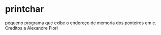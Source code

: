 # printchar
pequeno programa que exibe o endereço de memoria dos ponteiros em c. Creditos a Alexandre Fiori

